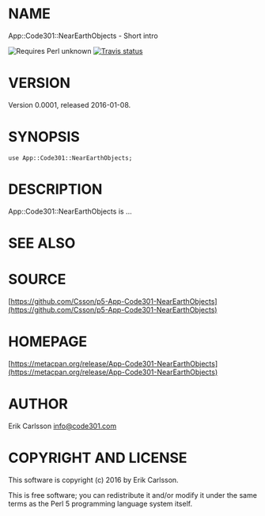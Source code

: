 # NAME

App::Code301::NearEarthObjects - Short intro

![Requires Perl unknown](https://img.shields.io/badge/perl-unknown-brightgreen.svg) [![Travis status](https://api.travis-ci.org//.svg?branch=master)](https://travis-ci.org//)

# VERSION

Version 0.0001, released 2016-01-08.

# SYNOPSIS

    use App::Code301::NearEarthObjects;

# DESCRIPTION

App::Code301::NearEarthObjects is ...

# SEE ALSO

# SOURCE

[https://github.com/Csson/p5-App-Code301-NearEarthObjects](https://github.com/Csson/p5-App-Code301-NearEarthObjects)

# HOMEPAGE

[https://metacpan.org/release/App-Code301-NearEarthObjects](https://metacpan.org/release/App-Code301-NearEarthObjects)

# AUTHOR

Erik Carlsson <info@code301.com>

# COPYRIGHT AND LICENSE

This software is copyright (c) 2016 by Erik Carlsson.

This is free software; you can redistribute it and/or modify it under
the same terms as the Perl 5 programming language system itself.
